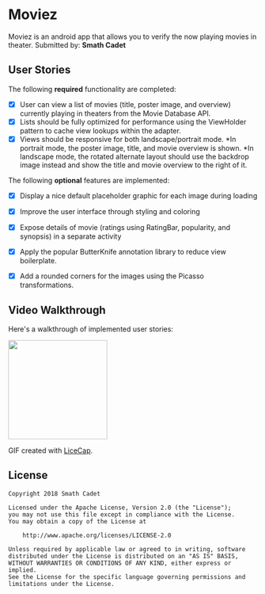# Moviez
 Moviez is an android app that allows you to verify the now playing movies in theater.
Submitted by: **Smath Cadet**

## User Stories

The following **required** functionality are completed:

* [x] User can view a list of movies (title, poster image, and overview) currently playing in theaters from the Movie Database API.
* [x] Lists should be fully optimized for performance using the ViewHolder pattern to cache view lookups within the adapter.
* [x] Views should be responsive for both landscape/portrait mode. 
*In portrait mode, the poster image, title, and movie overview is shown.
*In landscape mode, the rotated alternate layout should use the backdrop image instead and show the title and movie overview to the right of it.

The following **optional** features are implemented:

* [x] Display a nice default placeholder graphic for each image during loading 
* [x] Improve the user interface through styling and coloring 
* [x] Expose details of movie (ratings using RatingBar, popularity, and synopsis) in a separate activity
* [x] Apply the popular ButterKnife annotation library to reduce view boilerplate.
* [x]  Add a rounded corners for the images using the Picasso transformations.


## Video Walkthrough

Here's a walkthrough of implemented user stories:

<img src='https://i.imgur.com/Bfa3MaS.gif' width="200" />

GIF created with [LiceCap](http://www.cockos.com/licecap/).


## License

    Copyright 2018 Smath Cadet

    Licensed under the Apache License, Version 2.0 (the "License");
    you may not use this file except in compliance with the License.
    You may obtain a copy of the License at

        http://www.apache.org/licenses/LICENSE-2.0

    Unless required by applicable law or agreed to in writing, software
    distributed under the License is distributed on an "AS IS" BASIS,
    WITHOUT WARRANTIES OR CONDITIONS OF ANY KIND, either express or implied.
    See the License for the specific language governing permissions and
    limitations under the License.
